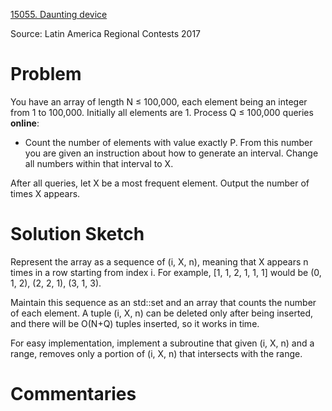 [15055. Daunting device](https://www.acmicpc.net/problem/15055)

Source: Latin America Regional Contests 2017


# Problem

You have an array of length N ≤ 100,000, each element being an integer from 1 to 100,000. Initially all elements are 1. Process Q ≤ 100,000 queries **online**:

* Count the number of elements with value exactly P. From this number you are given an instruction about how to generate an interval. Change all numbers within that interval to X.

After all queries, let X be a most frequent element. Output the number of times X appears.

# Solution Sketch

Represent the array as a sequence of (i, X, n), meaning that X appears n times in a row starting from index i. For example, [1, 1, 2, 1, 1, 1] would be (0, 1, 2), (2, 2, 1), (3, 1, 3).

Maintain this sequence as an std::set and an array that counts the number of each element. A tuple (i, X, n) can be deleted only after being inserted, and there will be O(N+Q) tuples inserted, so it works in time.

For easy implementation, implement a subroutine that given (i, X, n) and a range, removes only a portion of (i, X, n) that intersects with the range.

# Commentaries
